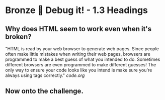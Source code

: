 # Bronze 🥉 Debug it! - 1.3 Headings 

## Why does HTML seem to work even when it's broken? 


"HTML is read by your web browser to generate web pages. Since people often make little mistakes when writing their web pages, browsers are programmed to make a best guess of what you intended to do. Sometimes different browsers are even programmed to make different guesses! The only way to ensure your code looks like you intend is make sure you're always using tags correctly." *code.org*

## Now onto the challenge.
